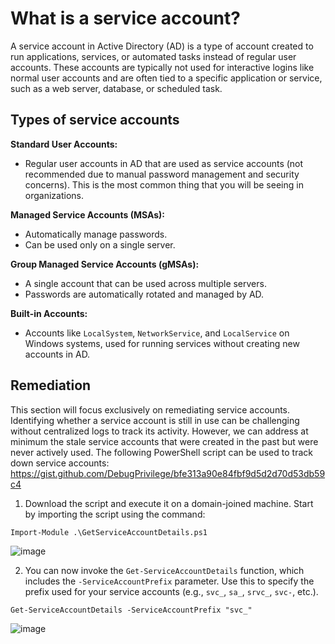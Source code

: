 # What is a service account?

A service account in Active Directory (AD) is a type of account created to run applications, services, or automated tasks instead of regular user accounts. These accounts are typically not used for interactive logins like normal user accounts and are often tied to a specific application or service, such as a web server, database, or scheduled task.

## Types of service accounts

**Standard User Accounts:** 
- Regular user accounts in AD that are used as service accounts (not recommended due to manual password management and security concerns). This is the most common thing that you will be seeing in organizations.
   
**Managed Service Accounts (MSAs):**
- Automatically manage passwords.
- Can be used only on a single server.
  
**Group Managed Service Accounts (gMSAs):**
- A single account that can be used across multiple servers.
- Passwords are automatically rotated and managed by AD.

**Built-in Accounts:**
- Accounts like `LocalSystem`, `NetworkService`, and `LocalService` on Windows systems, used for running services without creating new accounts in AD.

## Remediation

This section will focus exclusively on remediating service accounts. Identifying whether a service account is still in use can be challenging without centralized logs to track its activity. However, we can address at minimum the stale service accounts that were created in the past but were never actively used. The following PowerShell script can be used to track down service accounts: https://gist.github.com/DebugPrivilege/bfe313a90e84fbf9d5d2d70d53db59c4

1. Download the script and execute it on a domain-joined machine. Start by importing the script using the command:

```
Import-Module .\GetServiceAccountDetails.ps1
```

![image](https://github.com/user-attachments/assets/3cdd3b81-0e39-4836-becf-cebbc4d946e9)

2. You can now invoke the `Get-ServiceAccountDetails` function, which includes the `-ServiceAccountPrefix` parameter. Use this to specify the prefix used for your service accounts (e.g., `svc_`, `sa_`, `srvc_`, `svc-`, etc.).

```
Get-ServiceAccountDetails -ServiceAccountPrefix "svc_"
```

![image](https://github.com/user-attachments/assets/ef0e11d7-626f-40d6-8f26-1e385b3769ec)
